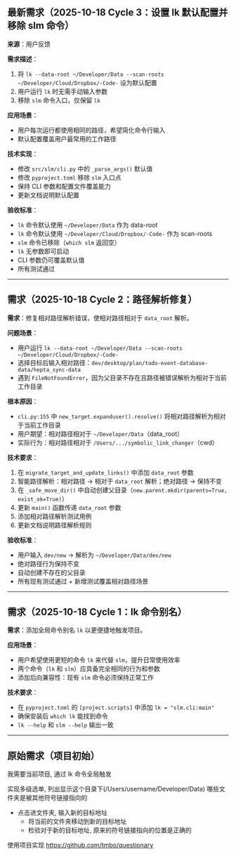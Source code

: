 ## 最新需求（2025-10-18 Cycle 3：设置 lk 默认配置并移除 slm 命令）

**来源**：用户反馈

**需求描述**：
1. 将 `lk --data-root ~/Developer/Data --scan-roots ~/Developer/Cloud/Dropbox/-Code-` 设为默认配置
2. 用户运行 `lk` 时无需手动输入参数
3. 移除 `slm` 命令入口，仅保留 `lk`

**应用场景**：
- 用户每次运行都使用相同的路径，希望简化命令行输入
- 默认配置覆盖用户最常用的工作路径

**技术实现**：
- 修改 `src/slm/cli.py` 中的 `_parse_args()` 默认值
- 修改 `pyproject.toml` 移除 `slm` 入口点
- 保持 CLI 参数和配置文件覆盖能力
- 更新文档说明默认配置

**验收标准**：
- `lk` 命令默认使用 `~/Developer/Data` 作为 data-root
- `lk` 命令默认使用 `~/Developer/Cloud/Dropbox/-Code-` 作为 scan-roots
- `slm` 命令已移除（`which slm` 返回空）
- `lk` 无参数即可启动
- CLI 参数仍可覆盖默认值
- 所有测试通过

---

## 需求（2025-10-18 Cycle 2：路径解析修复）

**需求**：修复相对路径解析错误，使相对路径相对于 `data_root` 解析。

**问题场景**：
- 用户运行 `lk --data-root ~/Developer/Data --scan-roots ~/Developer/Cloud/Dropbox/-Code-`
- 选择目标后输入相对路径：`dev/desktop/plan/todo-event-database-data/hepta_sync-data`
- 遇到 `FileNotFoundError`，因为父目录不存在且路径被错误解析为相对于当前工作目录

**根本原因**：
- `cli.py:155` 中 `new_target.expanduser().resolve()` 将相对路径解析为相对于当前工作目录
- 用户期望：相对路径相对于 `~/Developer/Data`（data_root）
- 实际行为：相对路径相对于 `/Users/.../symbolic_link_changer`（cwd）

**技术要求**：
1. 在 `migrate_target_and_update_links()` 中添加 `data_root` 参数
2. 智能路径解析：相对路径 → 相对于 `data_root` 解析；绝对路径 → 保持不变
3. 在 `_safe_move_dir()` 中自动创建父目录（`new.parent.mkdir(parents=True, exist_ok=True)`）
4. 更新 `main()` 函数传递 `data_root` 参数
5. 添加相对路径解析测试用例
6. 更新文档说明路径解析规则

**验收标准**：
- 用户输入 `dev/new` → 解析为 `~/Developer/Data/dev/new`
- 绝对路径行为保持不变
- 自动创建不存在的父目录
- 所有现有测试通过 + 新增测试覆盖相对路径场景

---

## 需求（2025-10-18 Cycle 1：lk 命令别名）

**需求**：添加全局命令别名 `lk` 以更便捷地触发项目。

**应用场景**：
- 用户希望使用更短的命令 `lk` 来代替 `slm`，提升日常使用效率
- 两个命令（`lk` 和 `slm`）应具备完全相同的行为和参数
- 添加后向兼容性：现有 `slm` 命令必须保持正常工作

**技术要求**：
- 在 `pyproject.toml` 的 `[project.scripts]` 中添加 `lk = "slm.cli:main"`
- 确保安装后 `which lk` 能找到命令
- `lk --help` 和 `slm --help` 输出一致

---

## 原始需求（项目初始）

我需要当前项目, 通过 lk 命令全局触发


实现多级选单, 列出显示这个目录下(/Users/username/Developer/Data)
哪些文件夹是被其他符号链接指向的
- 点击进文件夹, 输入新的目标地址
  - 将当前的文件夹移动到新的目标地址
  - 检验对于新的目标地址, 原来的符号链接指向的位置是正确的

使用项目实现 https://github.com/tmbo/questionary